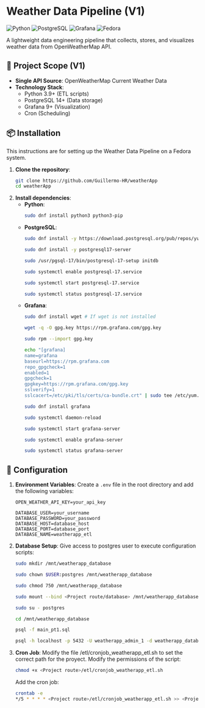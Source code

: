 # Weather Data Pipeline (V1)

![Python](https://img.shields.io/badge/python-3.9%2B-blue)
![PostgreSQL](https://img.shields.io/badge/PostgreSQL-14%2B-blue)
![Grafana](https://img.shields.io/badge/Grafana-9.0%2B-blue)
![Fedora](https://img.shields.io/badge/Fedora-42-blue)

A lightweight data engineering pipeline that collects, stores, and visualizes weather data from OpenWeatherMap API.

## 📌 Project Scope (V1)
- **Single API Source**: OpenWeatherMap Current Weather Data
- **Technology Stack**:
  - Python 3.9+ (ETL scripts)
  - PostgreSQL 14+ (Data storage)
  - Grafana 9+ (Visualization)
  - Cron (Scheduling)

## 📦 Installation
This instructions are for setting up the Weather Data Pipeline on a Fedora system.
1. **Clone the repository**:
   ```bash
   git clone https://github.com/Guillermo-HR/weatherApp
   cd weatherApp
   ```
2. **Install dependencies**:
    * **Python**:
        ```bash
        sudo dnf install python3 python3-pip
        ```
    * **PostgreSQL**:
        ```bash
        sudo dnf install -y https://download.postgresql.org/pub/repos/yum/reporpms/F-42-x86_64/pgdg-fedora-repo-latest.noarch.rpm

        sudo dnf install -y postgresql17-server
        
        sudo /usr/pgsql-17/bin/postgresql-17-setup initdb

        sudo systemctl enable postgresql-17.service

        sudo systemctl start postgresql-17.service

        sudo systemctl status postgresql-17.service
        ```
    * **Grafana**:
        ```bash
        sudo dnf install wget # If wget is not installed

        wget -q -O gpg.key https://rpm.grafana.com/gpg.key

        sudo rpm --import gpg.key

        echo "[grafana]
        name=grafana
        baseurl=https://rpm.grafana.com
        repo_gpgcheck=1
        enabled=1
        gpgcheck=1
        gpgkey=https://rpm.grafana.com/gpg.key
        sslverify=1
        sslcacert=/etc/pki/tls/certs/ca-bundle.crt" | sudo tee /etc/yum.repos.d/grafana.repo

        sudo dnf install grafana

        sudo systemctl daemon-reload

        sudo systemctl start grafana-server

        sudo systemctl enable grafana-server

        sudo systemctl status grafana-server
        ```
        
## 📄 Configuration
1. **Environment Variables**:
    Create a `.env` file in the root directory and add the following variables:
    ```env
    OPEN_WEATHER_API_KEY=your_api_key

    DATABASE_USER=your_username
    DATABASE_PASSWORD=your_password
    DATABASE_HOST=database_host
    DATABASE_PORT=database_port
    DATABASE_NAME=weatherapp_etl
    ```
2. **Database Setup**:
    Give access to postgres user to execute configuration scripts:
    ```bash
    sudo mkdir /mnt/weatherapp_database

    sudo chown $USER:postgres /mnt/weatherapp_database

    sudo chmod 750 /mnt/weatherapp_database

    sudo mount --bind <Project route/database> /mnt/weatherapp_database

    sudo su - postgres

    cd /mnt/weatherapp_database

    psql -f main_pt1.sql

    psql -h localhost -p 5432 -U weatherapp_admin_1 -d weatherapp_database -f main_pt2.sql
    ```
3. **Cron Job**:
    Modify the file /etl/cronjob_weatherapp_etl.sh to set the correct path for the proyect.
    Modify the permissions of the script:
    ```bash
    chmod +x <Project route>/etl/cronjob_weatherapp_etl.sh
    ```
    Add the cron job:
    ```bash
    crontab -e
    */5 * * * * <Project route>/etl/cronjob_weatherapp_etl.sh >> <Project route>/conjob_logs/cronjob_weatherapp_etl.log 2>&1
    ```